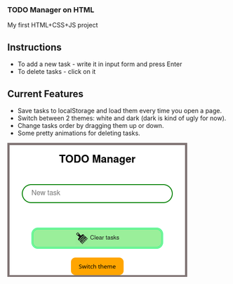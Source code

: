 ### TODO Manager on HTML ###
My first HTML+CSS+JS project

## Instructions ##
* To add a new task - write it in input form and press Enter 
* To delete tasks - click on it

## Current Features ##
* Save tasks to localStorage and load them every time you open a page.
* Switch between 2 themes: white and dark (dark is kind of ugly for now).
* Change tasks order by dragging them up or down.
* Some pretty animations for deleting tasks.

![Task manager screenshot](screenshots/mainwidget.png)

